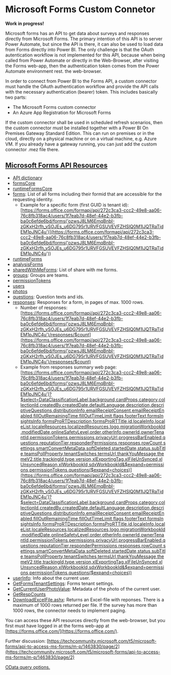# Microsoft Forms Custom Connetor
**Work in progress!**

Microsoft forms has an API to get data about surveys and responses directly from Microsoft Forms. 
The primary intention of this API is to server Power Automate, but since the API is there, it can 
also be used to load data from Forms directly into Power BI. The only challenge is that the OAuth 
autentication workflow is not implemented for this API, because when being called from Power Automate 
or directly in the Web-Browser, after visiting the Forms web-app, then the authentication token comes
from the Power Automate environment rest. the web-browser.

In order to connect from Power BI to the Forms API, a custom connector must handle the OAuth 
authentication workflow and provide the API calls with the necessary authentication (bearer) token. 
This includes basically two parts:

- The Microsoft Forms custom connector
- An Azure App Registration for Microsoft Forms

If the custom connector shall be used in scheduled refresh scenarios, then the custom connector 
must be installed together with a Power BI On Premises Gateway Standard Edition. This can run on 
premises or in the cloud, directly on a physical machine or on a virtual machine, e.g. Azure VM. 
If you already have a gateway running, you can just add the custom connector .mez file there.

## [Microsoft Forms API Resources](https://forms.office.com/formapi/api/$metadata)

- [API dictionary](https://forms.office.com/formapi/api)
- [formsCore](https://forms.office.com/formapi/api/formsCore)
- [runtimeFormsCore](https://forms.office.com/formapi/api/runtimeFormsCore)
- [forms](https://forms.office.com/formapi/api/forms): List of all forms including their formid that are accessible for the requesting identity.
  - Example for a specific form (first GUID is tenant id): [https://forms.office.com/formapi/api/272c3ca3-ccc2-49e8-aa06-76c8fb318ac4/users/1f7eab7d-48ef-44e2-b3fb-ba0c6efde6bd/forms('ozwsJ8LM6EmqBnbI-zGKxH2rfh_vSOJEs_u6DG795r1URVFGSUVEVFZHSlQ0M1lJQTRaTjdEM1pJNC4u')](https://forms.office.com/formapi/api/272c3ca3-ccc2-49e8-aa06-76c8fb318ac4/users/1f7eab7d-48ef-44e2-b3fb-ba0c6efde6bd/forms('ozwsJ8LM6EmqBnbI-zGKxH2rfh_vSOJEs_u6DG795r1URVFGSUVEVFZHSlQ0M1lJQTRaTjdEM1pJNC4u'))
- [runtimeForms](https://forms.office.com/formapi/api/runtimeForms)
- [analysisForms](https://forms.office.com/formapi/api/analysisForms)
- [sharedWithMeForms](https://forms.office.com/formapi/api/sharedWithMeForms): List of share with me forms.
- [groups](https://forms.office.com/formapi/api/groups): Groups are teams.
- [permissionTokens](https://forms.office.com/formapi/api/permissionTokens)
- [users](https://forms.office.com/formapi/api/users)
- [photos](https://forms.office.com/formapi/api/photos)
- [questions](https://forms.office.com/formapi/api/272c3ca3-ccc2-49e8-aa06-76c8fb318ac4/users/1f7eab7d-48ef-44e2-b3fb-ba0c6efde6bd/forms('ozwsJ8LM6EmqBnbI-zGKxH2rfh_vSOJEs_u6DG795r1URVFGSUVEVFZHSlQ0M1lJQTRaTjdEM1pJNC4u')/questions): Question texts and ids.
- [responses](https://forms.office.com/formapi/api/272c3ca3-ccc2-49e8-aa06-76c8fb318ac4/users/1f7eab7d-48ef-44e2-b3fb-ba0c6efde6bd/forms('ozwsJ8LM6EmqBnbI-zGKxH2rfh_vSOJEs_u6DG795r1URVFGSUVEVFZHSlQ0M1lJQTRaTjdEM1pJNC4u')/responses?$expand=comments&$top=1000&$skip=0): Responses for a form, in pages of max. 1000 rows.
  - Number of responses: [https://forms.office.com/formapi/api/272c3ca3-ccc2-49e8-aa06-76c8fb318ac4/users/1f7eab7d-48ef-44e2-b3fb-ba0c6efde6bd/forms('ozwsJ8LM6EmqBnbI-zGKxH2rfh_vSOJEs_u6DG795r1URVFGSUVEVFZHSlQ0M1lJQTRaTjdEM1pJNC4u')/responses/$count](https://forms.office.com/formapi/api/272c3ca3-ccc2-49e8-aa06-76c8fb318ac4/users/1f7eab7d-48ef-44e2-b3fb-ba0c6efde6bd/forms('ozwsJ8LM6EmqBnbI-zGKxH2rfh_vSOJEs_u6DG795r1URVFGSUVEVFZHSlQ0M1lJQTRaTjdEM1pJNC4u')/responses/$count)
  - Example from responses summary web page: [https://forms.office.com/formapi/api/272c3ca3-ccc2-49e8-aa06-76c8fb318ac4/users/1f7eab7d-48ef-44e2-b3fb-ba0c6efde6bd/forms('ozwsJ8LM6EmqBnbI-zGKxH2rfh_vSOJEs_u6DG795r1URVFGSUVEVFZHSlQ0M1lJQTRaTjdEM1pJNC4u')?$select=DataClassificationLabel,background,cardProps,category,collectionId,createdBy,createdDate,defaultLanguage,description,descriptiveQuestions,distributionInfo,emailReceiptConsent,emailReceiptEnabled,fillOutRemainingTime,fillOutTimeLimit,flags,footerText,formsInsightsInfo,formsProRTDescription,formsProRTTitle,id,localeInfo,localeList,localeResources,localizedResources,logo,migrationWorkbookId,modifiedDate,onlineSafetyLevel,order,otherInfo,ownerId,ownerTenantId,permissionTokens,permissions,privacyUrl,progressBarEnabled,questions,reputationTier,responderPermissions,responses,rowCount,settings,smartConvertMetaData,softDeleted,startedDate,status,subTitle,teamsPollProperty,tenantSwitches,termsUrl,thankYouMessage,themeV2,title,trackingId,type,version,xlExportingTag,xlFileUnSynced,xlUnsyncedReason,xlWorkbookId,sdxWorkbookId&$expand=permissions,permissionTokens,questions($expand=choices)](https://forms.office.com/formapi/api/272c3ca3-ccc2-49e8-aa06-76c8fb318ac4/users/1f7eab7d-48ef-44e2-b3fb-ba0c6efde6bd/forms('ozwsJ8LM6EmqBnbI-zGKxH2rfh_vSOJEs_u6DG795r1URVFGSUVEVFZHSlQ0M1lJQTRaTjdEM1pJNC4u')?$select=DataClassificationLabel,background,cardProps,category,collectionId,createdBy,createdDate,defaultLanguage,description,descriptiveQuestions,distributionInfo,emailReceiptConsent,emailReceiptEnabled,fillOutRemainingTime,fillOutTimeLimit,flags,footerText,formsInsightsInfo,formsProRTDescription,formsProRTTitle,id,localeInfo,localeList,localeResources,localizedResources,logo,migrationWorkbookId,modifiedDate,onlineSafetyLevel,order,otherInfo,ownerId,ownerTenantId,permissionTokens,permissions,privacyUrl,progressBarEnabled,questions,reputationTier,responderPermissions,responses,rowCount,settings,smartConvertMetaData,softDeleted,startedDate,status,subTitle,teamsPollProperty,tenantSwitches,termsUrl,thankYouMessage,themeV2,title,trackingId,type,version,xlExportingTag,xlFileUnSynced,xlUnsyncedReason,xlWorkbookId,sdxWorkbookId&$expand=permissions,permissionTokens,questions($expand=choices))
- [userInfo](https://forms.office.com/formapi/api/userInfo): Info about the current user.
- [GetFormsTenantSettings](https://forms.office.com/formapi/api/GetFormsTenantSettings): Forms tenant settings.
- [GetCurrentUserPhotoValue](https://forms.office.com/formapi/api/GetCurrentUserPhotoValue): Metadata of the photo of the current user.
- [GetRespCounts](https://forms.office.com/formapi/api/GetRespCounts)
- [DownloadExcelFile.ashx](https://forms.office.com/formapi/DownloadExcelFile.ashx?formid=ozwsJ8LM6EmqBnbI-zGKxH2rfh_vSOJEs_u6DG795r1URVFGSUVEVFZHSlQ0M1lJQTRaTjdEM1pJNC4u&timezoneOffset=0&minResponseId=1&maxResponseId=1000): Returns an Excel-file with reponses. There is a maximum of 1000 rows returned per file. If the survey has more than 1000 rows, the connector needs to implement paging.

You can access these API resources directly from the web-browser, but you first must have logged in at the forms web-app at [https://forms.office.com/](https://forms.office.com/).

Further discussion: [https://techcommunity.microsoft.com/t5/microsoft-forms/api-to-access-ms-forms/m-p/1463830/page/2](https://techcommunity.microsoft.com/t5/microsoft-forms/api-to-access-ms-forms/m-p/1463830/page/2)

[OData query options.](https://learn.microsoft.com/en-us/odata/concepts/queryoptions-overview)
